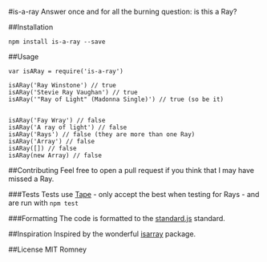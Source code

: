 #is-a-ray
Answer once and for all the burning question: is this a Ray?

##Installation
```
npm install is-a-ray --save
```

##Usage
```
var isARay = require('is-a-ray')

isARay('Ray Winstone') // true
isARay('Stevie Ray Vaughan') // true
isARay('"Ray of Light" (Madonna Single)') // true (so be it)


isARay('Fay Wray') // false
isARay('A ray of light') // false
isARay('Rays') // false (they are more than one Ray)
isARay('Array') // false
isARay([]) // false
isARay(new Array) // false
```

##Contributing
Feel free to open a pull request if you think that I may have missed a Ray.

###Tests
Tests use [Tape] - only accept the best when testing for Rays - and are run with
`npm test`

###Formatting
The code is formatted to the [standard.js] standard.

##Inspiration
Inspired by the wonderful [isarray] package.

##License
MIT Romney

[Tape]: https://github.com/substack/tape
[isarray]: https://www.npmjs.com/package/isarray
[standard.js]: https://github.com/feross/standard